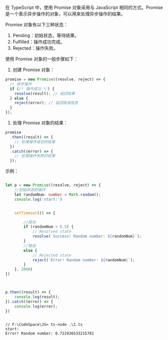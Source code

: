 在 TypeScript 中，使用 Promise 对象采用与 JavaScript 相同的方式。Promise 是一个表示异步操作的对象，可以用来处理异步操作的结果。

Promise 对象有以下三种状态：

1. Pending：初始状态，等待结果。
2. Fulfilled：操作成功完成。
3. Rejected：操作失败。

使用 Promise 对象的一般步骤如下：

1. 创建 Promise 对象：

```typescript
promise = new Promise((resolve, reject) => {
  // 异步操作
  if (/* 操作成功 */) {
    resolve(result); // 返回结果
  } else {
    reject(error); // 返回错误信息
  }
});
```

1. 处理 Promise 对象的结果：

```typescript
promise
  .then((result) => {
    // 处理操作成功的结果
  })
  .catch((error) => {
    // 处理操作失败的结果
  });
```

示例：

```typescript

let p = new Promise((resolve, reject) => {
    //初始状态的操作
    let randomNum: number = Math.random();
    console.log('start:')


    setTimeout(() => {

        //成功
        if (randomNum < 0.5) {
            // Resolved state
            resolve(`Success! Random number: ${randomNum}`);
        } 
        //错误
        else {
            // Rejected state
            reject(`Error! Random number: ${randomNum}`);
        }
    }, 2000)
})



p.then((result) => {
    console.log(result);
}).catch((error) => {
    console.log(error);
})

```

```

// F:\CodeSpace\JS> ts-node .\1.ts 
start:
Error! Random number: 0.722926533215781
```

